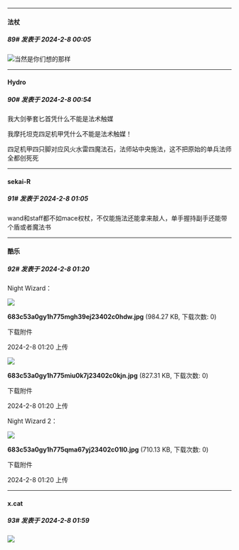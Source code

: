
*****

####  法杖  
##### 89#       发表于 2024-2-8 00:05

<img src="https://static.saraba1st.com/image/smiley/face2017/245.png" referrerpolicy="no-referrer">当然是你们想的那样


*****

####  Hydro  
##### 90#       发表于 2024-2-8 00:54

我大剑拳套匕首凭什么不能是法术触媒

我摩托坦克四足机甲凭什么不能是法术触媒！

四足机甲四只脚对应风火水雷四魔法石，法师站中央施法，这不把原始的单兵法师全都创死死


*****

####  sekai-R  
##### 91#       发表于 2024-2-8 01:05

wand和staff都不如mace权杖，不仅能施法还能拿来敲人，单手握持副手还能带个盾或者魔法书


*****

####  酷乐  
##### 92#       发表于 2024-2-8 01:20

Night Wizard：

<img src="https://img.saraba1st.com/forum/202402/08/012008deex5hqdqqxxddgd.jpg" referrerpolicy="no-referrer">

<strong>683c53a0gy1h775mgh39ej23402c0hdw.jpg</strong> (984.27 KB, 下载次数: 0)

下载附件

2024-2-8 01:20 上传

<img src="https://img.saraba1st.com/forum/202402/08/012008cquigwd893i0uua3.jpg" referrerpolicy="no-referrer">

<strong>683c53a0gy1h775miu0k7j23402c0kjn.jpg</strong> (827.31 KB, 下载次数: 0)

下载附件

2024-2-8 01:20 上传

Night Wizard 2：

<img src="https://img.saraba1st.com/forum/202402/08/012021fvy5j5e0yeq55sm8.jpg" referrerpolicy="no-referrer">

<strong>683c53a0gy1h775qma67yj23402c01l0.jpg</strong> (710.13 KB, 下载次数: 0)

下载附件

2024-2-8 01:20 上传


*****

####  x.cat  
##### 93#       发表于 2024-2-8 01:59

<img src="https://p.sda1.dev/15/7913daabceeac5e6390b37dde44d4d58/23-35-42-9150e4e5gy1g4pvy21stgj20g40eat9i.jpg" referrerpolicy="no-referrer">

